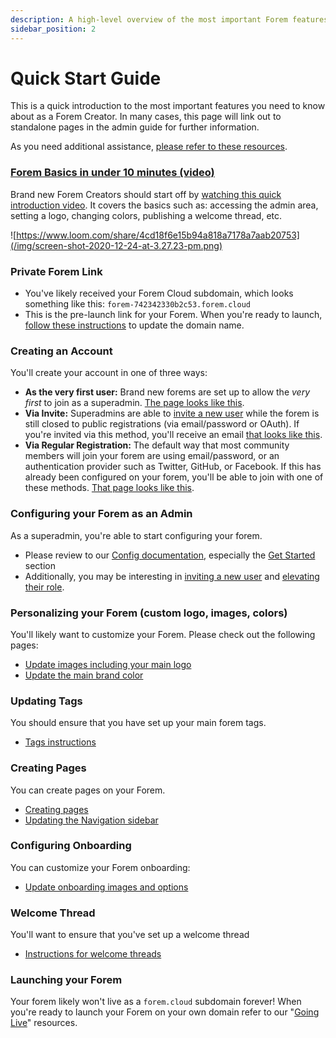 ```yaml
---
description: A high-level overview of the most important Forem features.
sidebar_position: 2
---
```


# Quick Start Guide

This is a quick introduction to the most important features you need to know about as a Forem Creator.  In many cases, this page will link out to standalone pages in the admin guide for further information.

As you need additional assistance, [please refer to these resources](#additional-resources).

### [Forem Basics in under 10 minutes \(video\)](https://www.loom.com/share/4cd18f6e15b94a818a7178a7aab20753)

Brand new Forem Creators should start off by [watching this quick introduction video](https://www.loom.com/share/4cd18f6e15b94a818a7178a7aab20753).  It covers the basics such as: accessing the admin area, setting a logo, changing colors, publishing a welcome thread, etc.

![https://www.loom.com/share/4cd18f6e15b94a818a7178a7aab20753](/img/screen-shot-2020-12-24-at-3.27.23-pm.png)

### Private Forem Link

* You've likely received your Forem Cloud subdomain, which looks something like this: `forem-742342330b2c53.forem.cloud`
* This is the pre-launch link for your Forem.  When you're ready to launch, [follow these instructions](going-live/cname.md) to update the domain name.

### Creating an Account

You'll create your account in one of three ways:

* **As the very first user:** Brand new forems are set up to allow the _very first_ to join as a superadmin.  [The page looks like this](https://p241.p3.n0.cdn.getcloudapp.com/items/8Lur2rXw/Image%202020-09-23%20at%2012.32.38%20PM.png?v=2586ca3f16619a91a725a15830599bf6).
* **Via Invite:** Superadmins are able to [invite a new user](/docs/admin/users/inviting-a-new-user) while the forem is still closed to public registrations \(via email/password or OAuth\).  If you're invited via this method, you'll receive an email [that looks like this](https://p241.p3.n0.cdn.getcloudapp.com/items/yAulGZGz/Image%202020-09-23%20at%2012.34.01%20PM.png?v=38e627261fb08d09d9da2ab87ec49c5c).
* **Via Regular Registration:** The default way that most community members will join your forem are using email/password, or an authentication provider such as Twitter, GitHub, or Facebook.  If this has already been configured on your forem, you'll be able to join with one of these methods.  [That page looks like this](https://p241.p3.n0.cdn.getcloudapp.com/items/GGurq2LE/Image%202020-09-23%20at%2012.36.40%20PM.png?v=dcbd6d263097dd1cbf21495f3e8f5bfa).

### Configuring your Forem as an Admin

As a superadmin, you're able to start configuring your forem.

* Please review to our [Config documentation](/docs/admin/config/README), especially the [Get Started](/docs/admin/config/README#get-started) section
* Additionally, you may be interesting in [inviting a new user](admin/users/inviting-a-new-user.md) and [elevating their role](/docs/admin/users/user-roles).

### Personalizing your Forem \(custom logo, images, colors\)

You'll likely want to customize your Forem.  Please check out the following pages:

* [Update images including your main logo](/docs/admin/config/images) 
* [Update the main brand color](/docs/admin/config/user-experience-and-brand#primary-brand-color-hex)

### Updating Tags

You should ensure that you have set up your main forem tags.

* [Tags instructions](/docs/admin/tags)

### Creating Pages

You can create pages on your Forem.

* [Creating pages](/docs/admin/pages)
* [Updating the Navigation sidebar](/docs/admin/navigation-links)

### Configuring Onboarding

You can customize your Forem onboarding:

* [Update onboarding images and options](/docs/admin/config/onboarding)

### Welcome Thread

You'll want to ensure that you've set up a welcome thread

* [Instructions for welcome threads](/docs/misc/setting-up-the-welcome-thread)

### Launching your Forem

Your forem likely won't live as a `forem.cloud` subdomain forever!  When you're ready to launch your Forem on your own domain refer to our "[Going Live](going-live/)" resources.

